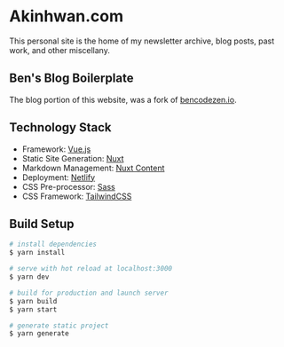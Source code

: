 # Akinhwan.com

This personal site is the home of my newsletter archive, blog posts, past work, and other miscellany.

## Ben's Blog Boilerplate

The blog portion of this website, was a fork of [bencodezen.io](https://www.bencodezen.io).

## Technology Stack

- Framework: [Vue.js](https://www.vuejs.org)
- Static Site Generation: [Nuxt](https://www.nuxtjs.org)
- Markdown Management: [Nuxt Content](https://content.nuxtjs.org/)
- Deployment: [Netlify](https://www.netlify.com)
- CSS Pre-processor: [Sass](https://sass-lang.com/)
- CSS Framework: [TailwindCSS](https://tailwindcss.com/)

## Build Setup

```bash
# install dependencies
$ yarn install

# serve with hot reload at localhost:3000
$ yarn dev

# build for production and launch server
$ yarn build
$ yarn start

# generate static project
$ yarn generate
```
